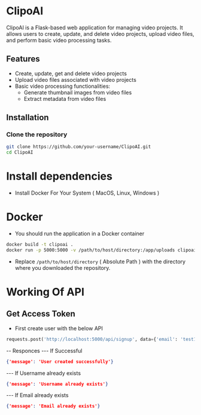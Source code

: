# ClipoAI

ClipoAI is a Flask-based web application for managing video projects. It allows users to create, update, and delete video projects, upload video files, and perform basic video processing tasks.

## Features

- Create, update, get and delete video projects
- Upload video files associated with video projects
- Basic video processing functionalities:
  - Generate thumbnail images from video files
  - Extract metadata from video files

## Installation

### Clone the repository

```bash
git clone https://github.com/your-username/ClipoAI.git
cd ClipoAI
```

# Install dependencies

- Install Docker For Your System ( MacOS, Linux, Windows )

# Docker

- You should run the application in a Docker container

```bash
docker build -t clipoai .
docker run -p 5000:5000 -v /path/to/host/directory:/app/uploads clipoai
```

- Replace `/path/to/host/directory` ( Absolute Path ) with the directory where you downloaded the repository.

# Working Of API

## Get Access Token

- First create user with the below API

```py
requests.post('http://localhost:5000/api/signup', data={'email': 'test1@gmail.com', 'username': 'test1', 'password': 'test1'})
```
-- Responces
--- If Successful
```json
{'message': 'User created successfully'}
```
--- If Username already exists
```json
{'message': 'Username already exists'}
```
--- If Email already exists
```json
{'message': 'Email already exists'}
```
